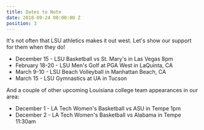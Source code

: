 ```yaml
---
title: Dates to Note
date: 2018-09-24 00:00:00 Z
position: 3
---
```


It's not often that LSU athletics makes it out west. Let's show our support for them when they do!

* December 15 - LSU Basketball vs St. Mary's in Las Vegas 8pm
* February 18-20 - LSU Men's Golf at PGA West in LaQuinta, CA
* March 9-10 - LSU Beach Volleyball in Manhattan Beach, CA
* March 15 - LSU Gymnastics at UA in Tucson

And a couple of other upcoming Louisiana college team appearances in our area:

* December 1 - LA Tech Women's Basketball vs ASU in Tempe 1pm 
* December 2 - LA Tech Women's Basketball vs Alabama in Tempe 11:30am
